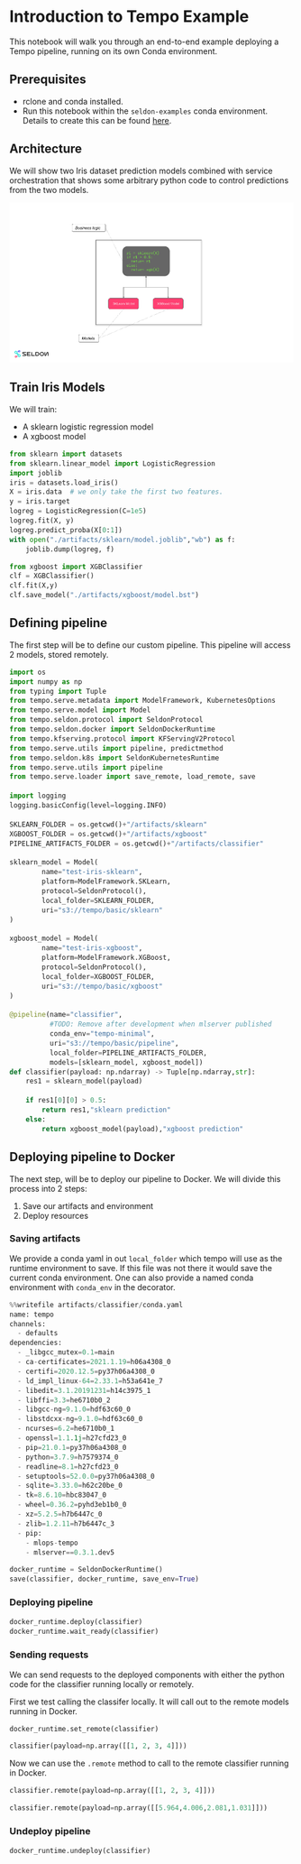 # Introduction to Tempo Example

This notebook will walk you through an end-to-end example deploying a Tempo pipeline, running on its own Conda environment.

## Prerequisites

  * rclone and conda installed.
  * Run this notebook within the `seldon-examples` conda environment. Details to create this can be found [here]().

## Architecture

We will show two Iris dataset prediction models combined with service orchestration that shows some arbitrary python code to control predictions from the two models.

![architecture](architecture.png)

## Train Iris Models

We will train:

  * A sklearn logistic regression model
  * A xgboost model


```python
from sklearn import datasets
from sklearn.linear_model import LogisticRegression
import joblib
iris = datasets.load_iris()
X = iris.data  # we only take the first two features.
y = iris.target
logreg = LogisticRegression(C=1e5)
logreg.fit(X, y)
logreg.predict_proba(X[0:1])
with open("./artifacts/sklearn/model.joblib","wb") as f:
    joblib.dump(logreg, f)
```


```python
from xgboost import XGBClassifier
clf = XGBClassifier()
clf.fit(X,y)
clf.save_model("./artifacts/xgboost/model.bst")
```

## Defining pipeline

The first step will be to define our custom pipeline.
This pipeline will access 2 models, stored remotely. 


```python
import os
import numpy as np
from typing import Tuple
from tempo.serve.metadata import ModelFramework, KubernetesOptions
from tempo.serve.model import Model
from tempo.seldon.protocol import SeldonProtocol
from tempo.seldon.docker import SeldonDockerRuntime
from tempo.kfserving.protocol import KFServingV2Protocol
from tempo.serve.utils import pipeline, predictmethod
from tempo.seldon.k8s import SeldonKubernetesRuntime
from tempo.serve.utils import pipeline
from tempo.serve.loader import save_remote, load_remote, save

import logging
logging.basicConfig(level=logging.INFO)

SKLEARN_FOLDER = os.getcwd()+"/artifacts/sklearn"
XGBOOST_FOLDER = os.getcwd()+"/artifacts/xgboost"
PIPELINE_ARTIFACTS_FOLDER = os.getcwd()+"/artifacts/classifier"

sklearn_model = Model(
        name="test-iris-sklearn",
        platform=ModelFramework.SKLearn,
        protocol=SeldonProtocol(),
        local_folder=SKLEARN_FOLDER,
        uri="s3://tempo/basic/sklearn"
)

xgboost_model = Model(
        name="test-iris-xgboost",
        platform=ModelFramework.XGBoost,
        protocol=SeldonProtocol(),
        local_folder=XGBOOST_FOLDER,
        uri="s3://tempo/basic/xgboost"
)

@pipeline(name="classifier",
          #TODO: Remove after development when mlserver published
          conda_env="tempo-minimal",
          uri="s3://tempo/basic/pipeline",
          local_folder=PIPELINE_ARTIFACTS_FOLDER,
          models=[sklearn_model, xgboost_model])
def classifier(payload: np.ndarray) -> Tuple[np.ndarray,str]:
    res1 = sklearn_model(payload)

    if res1[0][0] > 0.5:
        return res1,"sklearn prediction"
    else:
        return xgboost_model(payload),"xgboost prediction"
```

## Deploying pipeline to Docker

The next step, will be to deploy our pipeline to Docker.
We will divide this process into 2 steps:

1. Save our artifacts and environment
2. Deploy resources

### Saving artifacts

We provide a conda yaml in out `local_folder` which tempo will use as the runtime environment to save. If this file was not there it would save the current conda environment. One can also provide a named conda environment with `conda_env` in the decorator.


```python
%%writefile artifacts/classifier/conda.yaml
name: tempo
channels:
  - defaults
dependencies:
  - _libgcc_mutex=0.1=main
  - ca-certificates=2021.1.19=h06a4308_0
  - certifi=2020.12.5=py37h06a4308_0
  - ld_impl_linux-64=2.33.1=h53a641e_7
  - libedit=3.1.20191231=h14c3975_1
  - libffi=3.3=he6710b0_2
  - libgcc-ng=9.1.0=hdf63c60_0
  - libstdcxx-ng=9.1.0=hdf63c60_0
  - ncurses=6.2=he6710b0_1
  - openssl=1.1.1j=h27cfd23_0
  - pip=21.0.1=py37h06a4308_0
  - python=3.7.9=h7579374_0
  - readline=8.1=h27cfd23_0
  - setuptools=52.0.0=py37h06a4308_0
  - sqlite=3.33.0=h62c20be_0
  - tk=8.6.10=hbc83047_0
  - wheel=0.36.2=pyhd3eb1b0_0
  - xz=5.2.5=h7b6447c_0
  - zlib=1.2.11=h7b6447c_3
  - pip:
    - mlops-tempo
    - mlserver==0.3.1.dev5
```


```python
docker_runtime = SeldonDockerRuntime()
save(classifier, docker_runtime, save_env=True)
```

### Deploying pipeline


```python
docker_runtime.deploy(classifier)
docker_runtime.wait_ready(classifier)
```

### Sending requests

We can send requests to the deployed components with either the python code for the classifier running locally or remotely. 

First we test calling the classifer locally. It will call out to the remote models running in Docker.


```python
docker_runtime.set_remote(classifier)
```


```python
classifier(payload=np.array([[1, 2, 3, 4]]))
```

Now we can use the `.remote` method to call to the remote classifier running in Docker.


```python
classifier.remote(payload=np.array([[1, 2, 3, 4]]))
```


```python
classifier.remote(payload=np.array([[5.964,4.006,2.081,1.031]]))
```

### Undeploy pipeline


```python
docker_runtime.undeploy(classifier)
```


```python

```

